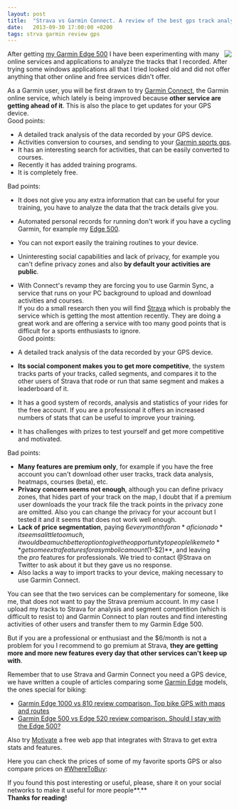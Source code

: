 ```yaml
---
layout: post
title:  "Strava vs Garmin Connect. A review of the best gps track analyzers"
date:   2013-09-30 17:00:00 +0200
tags: strva garmin review gps
---
```


<a href='http://www.putinyourbasket.com/garmin%20edge'><img style="float: right;" src="https://2.bp.blogspot.com/-G0bxg-FZ8R8/U0q8oXAGtwI/AAAAAAAAAig/uUKPEtt_Pb8/s1600/edge-500-usb.jpg"></a>

After getting [my Garmin Edge 500](/2013/01/garmin-edge-500-vs-edge-510-review-why-should-stay-with-edge-500.html) I have been experimenting with many online services and applications to analyze the tracks that I recorded. After trying some windows applications all that I tried looked old and did not offer anything that other online and free services didn't offer.

As a Garmin user, you will be first drawn to try [Garmin Connect](http://www.putinyourbasket.com/garmin%20connect), the Garmin online service, which lately is being improved because **other service are getting ahead of it**. This is also the place to get updates for your GPS device.\
Good points:

- A detailed track analysis of the data recorded by your GPS device.
- Activities conversion to courses, and sending to your [Garmin sports gps](http://www.putinyourbasket.com/us/garmin%20gps%20sports).
- It has an interesting search for activities, that can be easily converted to courses.
- Recently it has added training programs.
- It is completely free.

Bad points:

- It does not give you any extra information that can be useful for your training, you have to analyze the data that the track details give you.
- Automated personal records for running don't work if you have a cycling Garmin, for example my [Edge 500](http://www.putinyourbasket.com/us/garmin%20edge).
- You can not export easily the training routines to your device.
- Uninteresting social capabilities and lack of privacy, for example you can't define privacy zones and also **by default your activities are public**.
- With Connect's revamp they are forcing you to use Garmin Sync, a service that runs on your PC background to upload and download activities and courses.\
If you do a small research then you will find [Strava](http://www.putinyourbasket.com/strava) which is probably the service which is getting the most attention recently. They are doing a great work and are offering a service with too many good points that is difficult for a sports enthusiasts to ignore.\
Good points:

- A detailed track analysis of the data recorded by your GPS device.
- **Its social component makes you to get more competitive**, the system tracks parts of your tracks, called segments, and compares it to the other users of Strava that rode or run that same segment and makes a leaderboard of it.
- It has a good system of records, analysis and statistics of your rides for the free account. If you are a professional it offers an increased numbers of stats that can be useful to improve your training.
- It has challenges with prizes to test yourself and get more competitive and motivated.

Bad points:

- **Many features are premium only**, for example if you have the free account you can't download other user tracks, track data analysis, heatmaps, courses (beta), etc.
- **Privacy concern seems not enough**, although you can define privacy zones, that hides part of your track on the map, I doubt that if a premium user downloads the your track file the track points in the privacy zone are omitted. Also you can change the privacy for your account but I tested it and it seems that does not work well enough.
- **Lack of price segmentation**, paying $6 every month for an *aficionado* it seems a little too much, it would be a much better option to give the opportunity to people like me to **get some extra features for a symbolic amount ($1-$2)**, and leaving the *pro* features for professionals. We tried to contact @Strava on Twitter to ask about it but they gave us no response.
- Also lacks a way to import tracks to your device, making necessary to use Garmin Connect.

You can see that the two services can be complementary for someone, like me, that does not want to pay the Strava premium account. In my case I upload my tracks to Strava for analysis and segment competition (which is difficult to resist to) and Garmin Connect to plan routes and find interesting activities of other users and transfer them to my Garmin Edge 500.

But if you are a professional or enthusiast and the $6/month is not a problem for you I recommend to go premium at Strava, **they are getting more and more new features every day that other services can't keep up with**.

Remember that to use Strava and Garmin Connect you need a GPS device, we have written a couple of articles comparing some [Garmin Edge](http://www.putinyourbasket.com/garmin%20edge) models, the ones special for biking:

- [Garmin Edge 1000 vs 810 review comparison. Top bike GPS with maps and routes](/2014/07/garmin-edge-1000-vs-810-high-end-bike-gps-maps-routes.html)
- [Garmin Edge 500 vs Edge 520 review comparison. Should I stay with the Edge 500?](/2013/01/garmin-edge-500-vs-edge-510-review-why-should-stay-with-edge-500.html)

Also try [Motivate](https://motivate.apphb.com/) a free web app that integrates with Strava to get extra stats and features.

Here you can check the prices of some of my favorite sports GPS or also compare prices on [#WhereToBuy](http://www.putinyourbasket.com/):

If you found this post interesting or useful, please, share it on your social networks to make it useful for more people**.**\
**Thanks for reading!**
